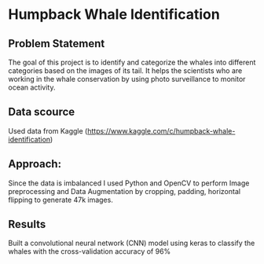 # Humpback Whale Identification
## Problem Statement
The goal of this project is to identify and categorize the whales into different categories based on the images of its tail. It helps the scientists who are working in the whale conservation by using photo surveillance to monitor ocean activity.

## Data scource
Used data from Kaggle (https://www.kaggle.com/c/humpback-whale-identification)

## Approach:
Since the data is imbalanced I used Python and OpenCV to perform Image preprocessing and Data Augmentation by cropping, padding, horizontal flipping to generate 47k images. 

## Results
Built a convolutional neural network (CNN) model using keras to classify the whales with the cross-validation accuracy of 96%

